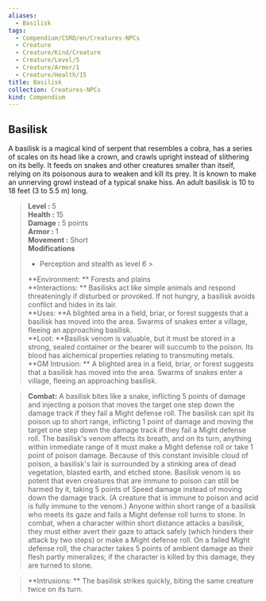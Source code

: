 ```yaml
---
aliases:
  - Basilisk
tags:
  - Compendium/CSRD/en/Creatures-NPCs
  - Creature
  - Creature/Kind/Creature
  - Creature/Level/5
  - Creature/Armor/1
  - Creature/Health/15
title: Basilisk
collection: Creatures-NPCs
kind: Compendium
---
```

## Basilisk  
A basilisk is a magical kind of serpent that resembles a cobra, has a series of scales on its head like a crown, and crawls upright instead of slithering on its belly. It feeds on snakes and other creatures smaller than itself, relying on its poisonous aura to weaken and kill its prey. It is known to make an unnerving growl instead of a typical snake hiss. An adult basilisk is 10 to 18 feet (3 to 5.5 m) long.  

  
> **Level :** 5  
> **Health :** 15  
> **Damage :** 5 points  
> **Armor :** 1  
> **Movement :** Short  
> **Modifications**  
>- Perception and stealth as level 6 >
>  
> **Environment: ** Forests and plains  
> **Interactions: ** Basilisks act like simple animals and respond threateningly if disturbed or provoked. If not hungry, a basilisk avoids conflict and hides in its lair.  
> **Uses: **A blighted area in a field, briar, or forest suggests that a basilisk has moved into the area. Swarms of snakes enter a village, fleeing an approaching basilisk.  
> **Loot: **Basilisk venom is valuable, but it must be stored in a strong, sealed container or the bearer will succumb to the poison. Its blood has alchemical properties relating to transmuting metals.  
> **GM Intrusion: ** A blighted area in a field, briar, or forest suggests that a basilisk has moved into the area. Swarms of snakes enter a village, fleeing an approaching basilisk.  

> **Combat:** 
> A basilisk bites like a snake, inflicting 5 points of damage and injecting a poison that moves the target one step down the damage track if they fail a Might defense roll. 
The basilisk can spit its poison up to short range, inflicting 1 point of damage and moving the target one step down the damage track if they fail a Might defense roll. 
The basilisk's venom affects its breath, and on its turn, anything within immediate range of it must make a Might defense roll or take 1 point of poison damage. Because of this constant invisible cloud of poison, a basilisk's lair is surrounded by a stinking area of dead vegetation, blasted earth, and etched stone. 
Basilisk venom is so potent that even creatures that are immune to poison can still be harmed by it, taking 5 points of Speed damage instead of moving down the damage track. (A creature that is immune to poison and acid is fully immune to the venom.) 
Anyone within short range of a basilisk who meets its gaze and fails a Might defense roll turns to stone. In combat, when a character within short distance attacks a basilisk, they must either avert their gaze to attack safely (which hinders their attack by two steps) or make a Might defense roll. On a failed Might defense roll, the character takes 5 points of ambient damage as their flesh partly mineralizes; if the character is killed by this damage, they are turned to stone.  
  

> **Intrusions: ** 
> The basilisk strikes quickly, biting the same creature twice on its turn.  
